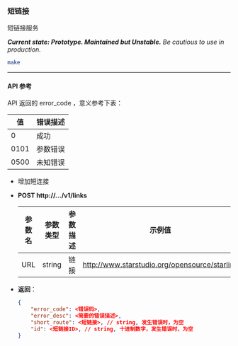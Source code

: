 ### 短链接

短链接服务

***Current state: Prototype. Maintained but Unstable.*** *Be cautious to use in production.*

```bash
make
```

---

#### API 参考

API 返回的 error_code ，意义参考下表：

| 值   | 错误描述 |
| ---- | -------- |
| 0    | 成功     |
| 0101 | 参数错误 |
| 0500 | 未知错误 |





-  增加短连接

  - **POST  http://.../v1/links**

    | 参数名 | 参数类型 | 参数描述 | 示例值                                        |
    | ------ | -------- | -------- | --------------------------------------------- |
    | URL    | string   | 链接     | http://www.starstudio.org/opensource/starlink |

  - **返回**：

    ```JSON
    {
        "error_code": <错误码>,
        "error_desc": <简要的错误描述>,
        "short_route": <短链接>, // string, 发生错误时，为空
        "id": <短链接ID>, // string, 十进制数字，发生错误时，为空
    }
    ```

